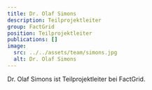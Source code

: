```yaml
---
title: Dr. Olaf Simons
description: Teilprojektleiter
group: FactGrid
position: Teilprojektleiter
publications: []
image:
  src: ../../assets/team/simons.jpg
  alt: Dr. Olaf Simons
---
```


Dr. Olaf Simons ist Teilprojektleiter bei FactGrid.
